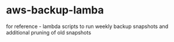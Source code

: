 # aws-backup-lamba
for reference - lambda scripts to run weekly backup snapshots and additional pruning of old snapshots
